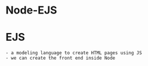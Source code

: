 # Node-EJS
# EJS
    - a modeling language to create HTML pages using JS
    - we can create the front end inside Node